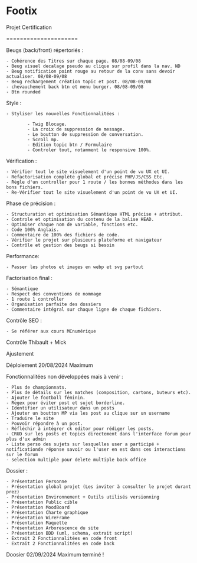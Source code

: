 # Footix

Projet Certification

=====================
  
Beugs (back/front) répertoriés : 

    - Cohérence des Titres sur chaque page. 08/08-09/08
    - Beug visuel decalage pseudo au clique sur profil dans la nav. ND
    - Beug notification point rouge au retour de la conv sans devoir actualiser. 08/08-09/08
    - Beug rechargement création topic et post. 08/08-09/08
    - chevauchement back btn et menu burger. 08/08-09/08
    - Btn rounded

Style :

    - Styliser les nouvelles Fonctionnalitées :
            
            - Twig Blocage. 
            - La croix de suppression de message.
            - Le boutton de suppression de conversation.
            - Scroll mp. 
            - Edition topic btn / Formulaire 
            - Controler tout, notamment le responsive 100%.

Vérification : 

    - Vérifier tout le site visuelement d'un point de vu UX et UI.
    - Refactorisation complète global et précise PHP/JS/CSS Etc.
    - Règle d'un controller pour 1 route / les bonnes méthodes dans les bons fichiers.
    - Re-Vérifier tout le site visuelement d'un point de vu UX et UI.


Phase de précision : 

    - Structuration et optimisation Sémantique HTML précise + attribut.
    - Controle et optimisation du contenu de la balise HEAD.
    - Optimiser chaque nom de variable, fonctions etc. 
    - Code 100% Anglais.
    - Commentaire de 100% des fichiers de code.
    - Vérifier le projet sur plusieurs plateforme et navigateur
    - Contrôle et gestion des beugs si besoin


Performance: 
 
    - Passer les photos et images en webp et svg partout

Factorisation final : 
 
    - Sémantique
    - Respect des conventions de nommage
    - 1 route 1 controller
    - Organisation parfaite des dossiers 
    - Commentaire intégral sur chaque ligne de chaque fichiers.

Contrôle SEO :

    - Se référer aux cours MCnumérique


Contrôle Thibault + Mick 

Ajustement

Déploiement 20/08/2024 Maximum


Fonctionnalitées non développées mais à venir :

    - Plus de championnats. 
    - Plus de détails sur les matches (composition, cartons, buteurs etc). 
    - Ajouter le football féminin. 
    - Regex pour éviter post et sujet borderline. 
    - Identifier un utilisateur dans un posts 
    - Ajouter un boutton MP via les post au clique sur un username 
    - Traduire le site 
    - Pouvoir répondre à un post.
    - Réfléchir à intégrer ck editor pour rédiger les posts.
    - CRUD sur les posts et topics directement dans l'interface forum pour plus d'ux admin
    - Liste perso des sujets sur lesquelles user a participé + notificationde réponse savoir ou l'user en est dans ces interactions sur le forum
    - selection multiple pour delete multiple back office 

Dossier : 

    - Présentation Personne 
    - Présentation global projet (Les inviter à consulter le projet durant prez)
    - Présentation Environnement + Outils utilisés versionning
    - Présentation Public cible
    - Présentation MoodBoard 
    - Présentation Charte graphique
    - Présentation WireFrame
    - Présentation Maquette 
    - Présentation Arborescence du site
    - Présentation BDD (uml, schema, extrait script)
    - Extrait 2 Fonctionnalitées en code front 
    - Extrait 2 Fonctionnalitées en code back

Doosier 02/09/2024 Maximum terminé !